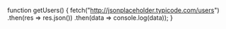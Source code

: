 function getUsers() {
  fetch("http://jsonplaceholder.typicode.com/users")
    .then(res => res.json())
    .then(data => console.log(data));
}

